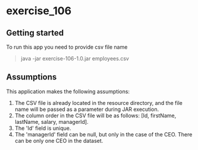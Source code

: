 # exercise_106

## Getting started

To run this app you need to provide csv file name

> java -jar exercise-106-1.0.jar employees.csv


## Assumptions

This application makes the following assumptions:

1. The CSV file is already located in the resource directory, and the file name will be passed as a parameter during JAR execution.
2. The column order in the CSV file will be as follows: [Id, firstName, lastName, salary, managerId].
3. The 'Id' field is unique.
4. The 'managerId' field can be null, but only in the case of the CEO. There can be only one CEO in the dataset.
